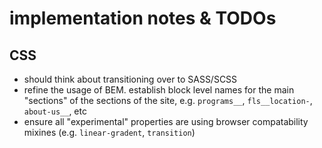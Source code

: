 # implementation notes & TODOs

## CSS
* should think about transitioning over to SASS/SCSS
* refine the usage of BEM. establish block level names for the main "sections" of the sections of the site, e.g. `programs__`, `fls__location-`, `about-us__`, etc
* ensure all "experimental" properties are using browser compatability mixines (e.g. `linear-gradent`, `transition`)
